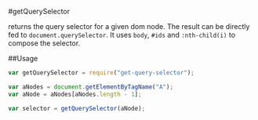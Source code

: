 #getQuerySelector

returns the query selector for a given dom node. The result can be directly fed to `document.querySelector`. It uses `body`, `#ids` and `:nth-child(i)` to compose the selector.

##Usage

```javascript
var getQuerySelector = require("get-query-selector");

var aNodes = document.getElementByTagName("A");
var aNode = aNodes[aNodes.length - 1];

var selector = getQuerySelector(aNode);
```
